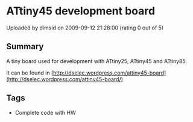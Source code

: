 # ATtiny45 development board

Uploaded by dimsid on 2009-09-12 21:28:00 (rating 0 out of 5)

## Summary

A tiny board used for development with ATtiny25, ATtiny45 and ATtiny85.


It can be found in [http://dselec.wordpress.com/attiny45-board](http://dselec.wordpress.com/attiny45-board/)

## Tags

- Complete code with HW
